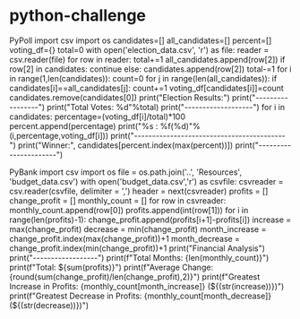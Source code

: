 # python-challenge
PyPoll
import csv
import os
candidates=[]
all_candidates=[]
percent=[]
voting_df={}
total=0
with open('election_data.csv', 'r') as file:
    reader = csv.reader(file)
    for row in reader:
        total+=1
        all_candidates.append(row[2])
        if row[2] in candidates:
            continue
        else:
            candidates.append(row[2])
    total-=1
for i in range(1,len(candidates)):
    count=0
    for j in range(len(all_candidates)):
        if candidates[i]==all_candidates[j]:
            count+=1
    voting_df[candidates[i]]=count
candidates.remove(candidates[0])
print("Election Results:")
print("-----------------")
print("Total Votes: %d"%total)
print("-------------------")
for i in candidates:
    percentage=(voting_df[i]/total)*100
    percent.append(percentage)
    print("%s : %f(%d)"%(i,percentage,voting_df[i]))
print("------------------------------------------")
print("Winner:", candidates[percent.index(max(percent))])
print("----------------------")

PyBank
import csv
import os
file = os.path.join('..', 'Resources', 'budget_data.csv')
with open('budget_data.csv','r') as csvfile:
    csvreader = csv.reader(csvfile, delimiter = ',')
    header = next(csvreader)
    profits = []
    change_profit = []
    monthly_count = []
    for row in csvreader:
        monthly_count.append(row[0])
        profits.append(int(row[1]))
    for i in range(len(profits)-1):
        change_profit.append(profits[i+1]-profits[i])
increase = max(change_profit)
decrease = min(change_profit)
month_increase = change_profit.index(max(change_profit))+1
month_decrease = change_profit.index(min(change_profit))+1
print("Financial Analysis")
print("------------------")
print(f"Total Months: {len(monthly_count)}")
print(f"Total: ${sum(profits)}")
print(f"Average Change: {round(sum(change_profit)/len(change_profit),2)}")
print(f"Greatest Increase in Profits: {monthly_count[month_increase]} (${(str(increase))})")
print(f"Greatest Decrease in Profits: {monthly_count[month_decrease]} (${(str(decrease))})")      
